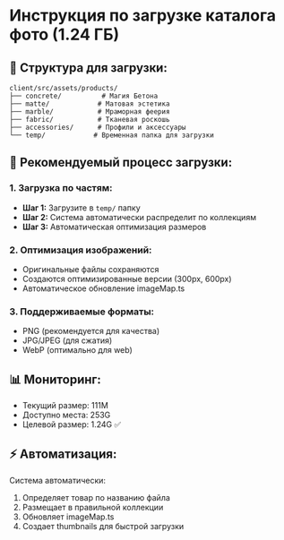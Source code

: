 # Инструкция по загрузке каталога фото (1.24 ГБ)

## 📁 Структура для загрузки:

```
client/src/assets/products/
├── concrete/          # Магия Бетона
├── matte/            # Матовая эстетика  
├── marble/           # Мраморная феерия
├── fabric/           # Тканевая роскошь
├── accessories/      # Профили и аксессуары
└── temp/            # Временная папка для загрузки
```

## 🚀 Рекомендуемый процесс загрузки:

### 1. Загрузка по частям:
- **Шаг 1:** Загрузите в `temp/` папку
- **Шаг 2:** Система автоматически распределит по коллекциям
- **Шаг 3:** Автоматическая оптимизация размеров

### 2. Оптимизация изображений:
- Оригинальные файлы сохраняются
- Создаются оптимизированные версии (300px, 600px)
- Автоматическое обновление imageMap.ts

### 3. Поддерживаемые форматы:
- PNG (рекомендуется для качества)
- JPG/JPEG (для сжатия)
- WebP (оптимально для web)

## 📊 Мониторинг:
- Текущий размер: 111M
- Доступно места: 253G
- Целевой размер: 1.24G ✅

## ⚡ Автоматизация:
Система автоматически:
1. Определяет товар по названию файла
2. Размещает в правильной коллекции
3. Обновляет imageMap.ts
4. Создает thumbnails для быстрой загрузки
